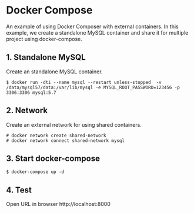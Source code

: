 # Docker Compose

An example of using Docker Composer with external containers. In this example, we create a standalone MySQL container and share it for multiple project using docker-compose.

## 1. Standalone MySQL
Create an standalone MySQL container.

```
$ docker run -dti --name mysql --restart unless-stopped  -v /data/mysql57/data:/var/lib/mysql -e MYSQL_ROOT_PASSWORD=123456 -p 3306:3306 mysql:5.7
```

## 2. Network
Create an external network for using shared containers.

```
# docker network create shared-network
# docker network connect shared-network mysql
```

## 3. Start docker-compose
```
$ docker-compose up -d
```

## 4. Test
Open URL in browser http://localhost:8000
